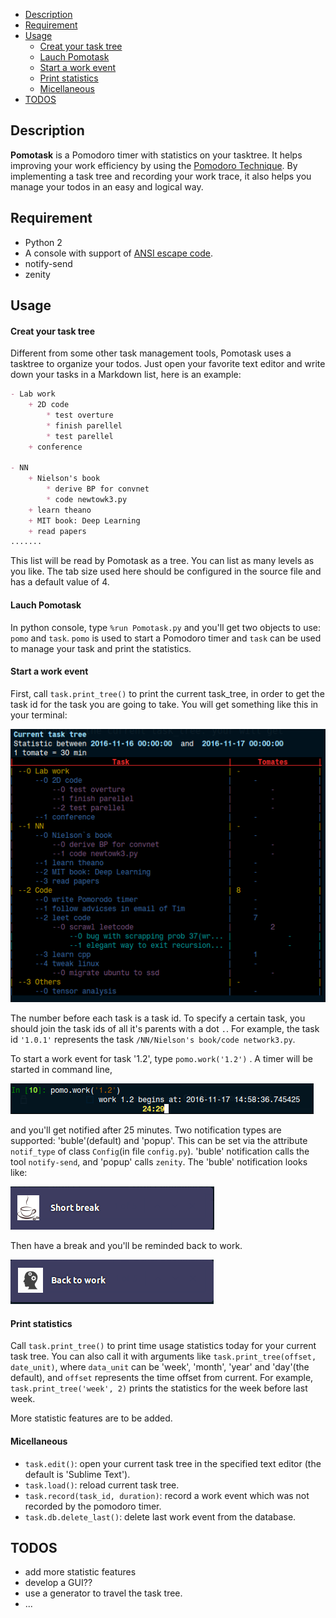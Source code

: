 <!-- MarkdownTOC -->

- [Description](#description)
- [Requirement](#requirement)
- [Usage](#usage)
    - [Creat your task tree](#creat-your-task-tree)
    - [Lauch Pomotask](#lauch-pomotask)
    - [Start a work event](#start-a-work-event)
    - [Print statistics](#print-statistics)
    - [Micellaneous](#micellaneous)
- [TODOS](#todos)

<!-- /MarkdownTOC -->

<a name="description"></a>
## Description
**Pomotask** is a Pomodoro timer with statistics on your tasktree. It helps improving your work efficiency by using the [Pomodoro Technique](https://en.wikipedia.org/wiki/Pomodoro_Technique). By implementing a task tree and recording your work trace, it also helps you manage your todos in an easy and logical way.

<a name="requirement"></a>
## Requirement
+ Python 2
+ A console with support of [ANSI escape code](https://en.wikipedia.org/wiki/ANSI_escape_code).
+ notify-send
+ zenity

<a name="usage"></a>
## Usage
<a name="creat-your-task-tree"></a>
#### Creat your task tree
Different from some other task management tools, Pomotask uses a tasktree to organize your todos. Just open your favorite text editor and write down your tasks in a Markdown list, here is an example:
```Markdown
- Lab work
    + 2D code
        * test overture
        * finish parellel       
        * test parellel        
    + conference   

- NN
    + Nielson's book
        * derive BP for convnet   
        * code newtowk3.py
    + learn theano
    + MIT book: Deep Learning
    + read papers
.......
```
This list will be read by Pomotask as a tree. You can list as many levels as you like. The tab size used here should be configured in the source file and has a default value of 4.

<a name="lauch-pomotask"></a>
#### Lauch Pomotask
In python console, type `%run Pomotask.py` and you'll get two objects to use: `pomo` and `task`.  `pomo` is used to start a Pomodoro timer and `task` can be used to manage your task and print the statistics.

<a name="start-a-work-event"></a>
#### Start a work event
First, call `task.print_tree()` to print the current task_tree, in order to get the task id for the task you are going to take. You will get something like this in your terminal:

![](./readme_rc/fig_tree.png)

The number before each task is a task id. To specify a certain task, you should join the task ids of all it's parents with a dot `.`. For example, the task id `'1.0.1'` represents the task `/NN/Nielson's book/code network3.py`.

To start a work event for task '1.2', type `pomo.work('1.2')` . A timer will be started in command line,

![](./readme_rc/fig_timer.png) 

and you'll get notified after 25 minutes. Two notification types are supported: 
'buble'(default) and 'popup'. This can be set via the attribute `notif_type` of class `Config`(in file `config.py`). 'buble' notification calls the tool `notify-send`, and 'popup' calls `zenity`. The 'buble' notification looks like:

![](readme_rc/fig_break.png) 

Then have a break and you'll be reminded back to work.

![](readme_rc/fig_work.png)


<a name="print-statistics"></a>
#### Print statistics
Call `task.print_tree()` to print time usage statistics today for your current task tree. You can also call it with arguments like `task.print_tree(offset, date_unit)`, where `data_unit` can be 'week', 'month', 'year' and 'day'(the default), and `offset` represents the time offset from current. For example, `task.print_tree('week', 2)` prints the statistics for the week before last week.

More statistic features are to be added.

<a name="micellaneous"></a>
#### Micellaneous
+ `task.edit()`: open your current task tree in the specified text editor (the default is 'Sublime Text').
+ `task.load()`:  reload current task tree.
+ `task.record(task_id, duration)`: record a work event which was not recorded by the pomodoro timer.
+ `task.db.delete_last()`: delete last work event from the database.

<a name="todos"></a>
## TODOS
+ add more statistic features
+ develop a GUI??
+ use a generator to travel the task tree.
+ ...





